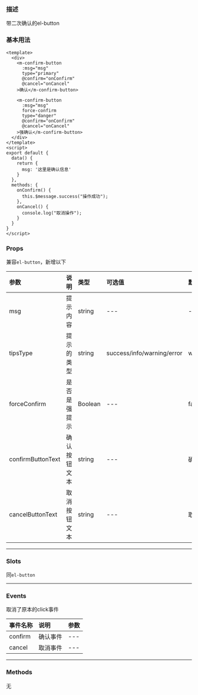 ### 描述
带二次确认的el-button

### 基本用法
```vue
<template>
  <div>
    <m-confirm-button
      :msg="msg"
      type="primary"
      @confirm="onConfirm"
      @cancel="onCancel"
    >确认</m-confirm-button>
    
    <m-confirm-button
      :msg="msg"
      force-confirm
      type="danger"
      @confirm="onConfirm"
      @cancel="onCancel"
    >强确认</m-confirm-button>
  </div>
</template>
<script>
export default {
  data() {
    return {
      msg: '这里是确认信息'
    }
  },
  methods: {
    onConfirm() {
      this.$message.success("操作成功");
    },
    onCancel() {
      console.log("取消操作");
    }
  }
}
</script>
```

### Props
兼容`el-button`，新增以下

| 参数 | 说明 | 类型 | 可选值 | 默认值 |
| :---- | :---- | :---- | :---- | :---- | 
| msg | 提示内容 | string | --- | --- |
| tipsType | 提示的类型 | string | success/info/warning/error | warning |
| forceConfirm | 是否是强提示 | Boolean | --- | false |
| confirmButtonText | 确认按钮文本 | string | --- | 确定 |
| cancelButtonText | 取消按钮文本 | string | --- | 取消 |

---

### Slots
同`el-button`

---

### Events
取消了原本的click事件

| 事件名称 | 说明 | 参数 |
| :---- | :---- | :---- |
| confirm | 确认事件 | --- |
| cancel | 取消事件 | --- |


---

### Methods
无
